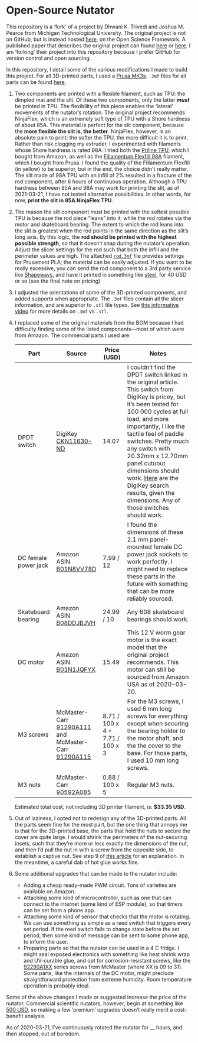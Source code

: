 # Open-Source Nutator

This repository is a ‘fork’ of a project by Dhwani K. Trivedi and Joshua M. Pearce from Michigan Technological University. The original project is not on GitHub, but is instead hosted [here](https://osf.io/bqysc/), on the Open Science Framework. A published paper that describes the original project can found [here](https://www.academia.edu/34589801/Open_Source_3_D_Printed_Nutating_Mixer) or [here](docs/trivedi_pearce_2017.pdf). I am ‘forking’ their project into this repository because I prefer GitHub for version control and open sourcing. 

In this repository, I detail some of the various modifications I made to build this project. For all 3D-printed parts, I used a [Prusa MK3s](https://shop.prusa3d.com/en/3d-printers/180-original-prusa-i3-mk3s-kit.html?gclid=Cj0KCQjwutaCBhDfARIsAJHWnHvx8k-mshW_x2fmi0MGLbitysPgBX_iFMeMSdHa64Brgxne7ESQhUUaAvccEALw_wcB). `.3mf` files for all parts can be found [here](hardware/3MF_prusa_slicer_files/). 

1. Two components are printed with a flexible filament, such as TPU: the dimpled mat and the slit. Of these two components, only the latter ***must*** be printed in TPU. The flexibility of this piece enables the ‘lateral’ movements of the nutator’s rotation. 
   The original project recommends NinjaFlex, which is an extremely soft type of TPU with a Shore hardness of about 85A. This material is perfect for the slit component, because the **more flexible the slit is, the better**. NinjaFlex, however, is an absolute pain to print; the softer the TPU, the more difficult it is to print. Rather than risk clogging my extruder, I experimented with filaments whose Shore hardness is rated 98A. I tried both the [Priline TPU](https://www.amazon.com/PRILINE-TPU-1KG-Filament-Dimensional-Accuracy/dp/B074DV9JMX/ref=sr_1_3?dchild=1&keywords=priline+tpu&qid=1616291710&sr=8-3), which I bought from Amazon, as well as the [Fillamentum Flexfill 98A](https://shop.prusa3d.com/en/filament/88-flexfill-98a-signal-yellow-filament-500g.html) filament, which I bought from Prusa. I found the quality of the Fillamentum Flexfill (in yellow) to be superior, but in the end, the choice didn't really matter. The slit made of 98A TPU with an infill of 2% resulted in a fracture of the rod component, after 6 hours of continuous operation. Although a TPU hardness between 85A and 98A may work for printing the slit, as of 2021-03-21, I have not tested alternative possibilities. In other words, for now, **print the slit in 85A NinjaFlex TPU**. 

2. The reason the slit component must be printed with the softest possible TPU is because the rod piece “leans” into it, while the rod rotates via the motor and skateboard bearing. The extent to which the rod leans into the slit is greatest when the rod points in the same direction as the slit’s long axis. By this logic, the **rod should be printed with the highest possible strength**, so that it doesn’t snap during the nutator’s operation. Adjust the slicer settings for the rod such that both the infill and the perimeter values are high. The attached [`rod.3mf`](hardware/3MF_prusa_slicer_files/Rod.3mf) file provides settings for Prusament PLA; the material can be easily adjusted. If you want to be really excessive, you can send the rod component to a 3rd party service like [Shapeways](https://www.shapeways.com/), and have it printed in something like [steel](https://www.shapeways.com/materials/steel/), for 40 USD or so (see the final note on pricing)

3. I adjusted the orientations of some of the 3D-printed components, and added supports when appropriate. The `.3mf` files contain all the slicer information, and are superior to `.stl` file types. See [this informative video](https://www.youtube.com/watch?v=BABdR9d8Cp4&ab_channel=Prusa3DbyJosefPrusa) for more details on `.3mf` vs `.stl`. 

4. I replaced some of the original materials from the BOM because I had difficulty finding some of the listed components—most of which were from Amazon. The commercial parts I used are:

   | Part                 | Source                                                       | Price (USD)                     | Notes                                                        |
   | -------------------- | ------------------------------------------------------------ | ------------------------------- | ------------------------------------------------------------ |
   | DPDT switch          | DigiKey [CKN11630-ND](https://www.digikey.com/en/products/detail/c-k/7201J26ZBE22/3729342?s=N4IgTCBcDaIMYGsB2BGFA2AzABgLRIBMQBdAXyA) | 14.07                           | I couldn’t find the DPDT switch linked in the original article. This switch from DigiKey is pricey, but it’s been tested for 100 000 cycles at full load, and more importantly, I like the tactile feel of paddle switches. Pretty much any switch with 20.32mm x 12.70mm panel cutuout dimensions should work. [Here](https://www.digikey.com/en/products/filter/rocker-switches/195?s=N4IgjCBcoOwBwGYqgMZQGYEMA2BnApgDQgD2UA2iAgJwAsYADDCALrEAOALlCAMqcAnAJYA7AOYgAvtKA) are the DigiKey search results, given the dimensions. Any of those switches should work. |
   | DC female power jack | Amazon<br />ASIN [B01N8VV78D](https://www.amazon.com/gp/product/B01N8VV78D/ref=ppx_od_dt_b_asin_title_s00?ie=UTF8&psc=1) | 7.99 / 12                       | I found the dimensions of these 2.1 mm panel-mounted female DC power jack sockets to work perfectly. I might need to replace these parts in the future with something that can be more reliably sourced. |
   | Skateboard bearing   | Amazon<br />ASIN [B08DDJBJVH](https://www.amazon.com/gp/product/B077FN9ZNT/ref=ppx_yo_dt_b_search_asin_title?ie=UTF8&psc=1) | 24.99 / 10                      | Any 608 skateboard bearings should work.                     |
   | DC motor             | Amazon<br />ASIN [B01N1JQFYX](https://www.amazon.com/gp/product/B01N1JQFYX/ref=ppx_yo_dt_b_asin_title_o08_s00?ie=UTF8&psc=1) | 15.49                           | This 12 V worm gear motor is the exact model that the original project recommends. This motor can still be sourced from Amazon USA as of 2020-03-20. |
   | M3 screws            | McMaster-Carr<br />[91290A111](https://www.mcmaster.com/91290A111/)<br />and <br />McMaster-Carr<br />[ 91290A115](https://www.mcmaster.com/91290A115/) | 8.71 / 100 x 4 + 7.71 / 100 x 3 | For the M3 screws, I used 6 mm long screws for everything except when securing the bearing holder to the motor shaft, and the the cover to the base. For those parts, I used 10 mm long screws. |
   | M3 nuts              | McMaster-Carr <br />[90592A085](https://www.mcmaster.com/90592A085/) | 0.88 / 100 x 5                  | Regular M3 nuts.                                             |
   

   Estimated total cost, not including 3D printer filament, is: **$33.35 USD**. 
   

5. Out of laziness, I opted not to redesign any of the 3D-printed parts. All the parts seem fine for the most part, but the one thing that annoys me is that for the 3D-printed base, the parts that hold the nuts to secure the cover are quite large. I would shrink the perimeters of the nut-securing insets, such that they’re more or less exactly the dimensions of the nut, and then I’d pull the nut in with a screw from the opposite side, to establish a captive nut. See step 9 of [this article](https://help.prusa3d.com/en/guide/1-introduction_54032) for an explanation. In the meantime, a careful dab of hot glue works fine. 

6. Some additional upgrades that can be made to the nutator include:

   - Adding a cheap ready-made PWM circuit. Tons of varieties are available on Amazon. 
   - Attaching some kind of microcontroller, such as one that can connect to the internet (some kind of ESP module), so that timers can be set from a phone app. 
   - Attaching some kind of sensor that checks that the motor is rotating. We can use something as simple as a reed switch that triggers every set period. If the reed switch fails to change state before the set period, then some kind of message can be sent to some phone app, to inform the user. 
   - Preparing parts so that the nutator can be used in a 4 C fridge. I might seal exposed electronics with something like heat shrink wrap and UV-curable glue, and opt for corrosion-resistant screws, like the [92290A1XX](https://www.mcmaster.com/screws/socket-head-screws/socket-head-screws-6/super-corrosion-resistant-316-stainless-steel-socket-head-screws/system-of-measurement~metric/thread-size~m3/) series screws from McMaster (where XX is 09 to 31). Some parts, like the internals of the DC motor, might preclude straightforward protection from extreme humidity. Room temperature operation is probably ideal. 

Some of the above changes I made or suggested increase the price of the nutator. Commercial scientific nutators, however, begin at something like [500 USD](https://www.thomassci.com/Equipment/Ambient-Temperature-Shakers/_/Nutating-3D-Platform-Mixer-Nutating-3D-shaker-with-dimpled-rubber-mat?q=Nutator), so making a few ‘premium’ upgrades doesn’t really merit a cost-benefit analysis. 

As of 2020-03-21, I’ve continuously rotated the nutator for __ hours, and then stopped, out of boredom.  
